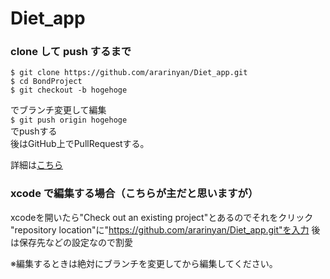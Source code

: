 Diet_app
========

### clone して push するまで
<pre><code>$ git clone https://github.com/ararinyan/Diet_app.git
$ cd BondProject
$ git checkout -b hogehoge</code></pre>
でブランチ変更して編集  
`$ git push origin hogehoge`  
でpushする  
後はGitHub上でPullRequestする。  

詳細は[こちら](http://blog.qnyp.com/2013/05/28/pull-request-for-github-beginners/)


### xcode で編集する場合（こちらが主だと思いますが）
xcodeを開いたら"Check out an existing project"とあるのでそれをクリック
"repository location"に"https://github.com/ararinyan/Diet_app.git"を入力
後は保存先などの設定なので割愛

※編集するときは絶対にブランチを変更してから編集してください。